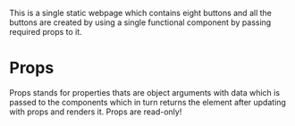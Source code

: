 This is a single static webpage which contains eight buttons and all the buttons are created by using a single functional component by passing required props to it.

# Props

Props stands for properties thats are object arguments with data which is passed to the components which in turn returns the element after updating with props and renders it.
Props are read-only!
